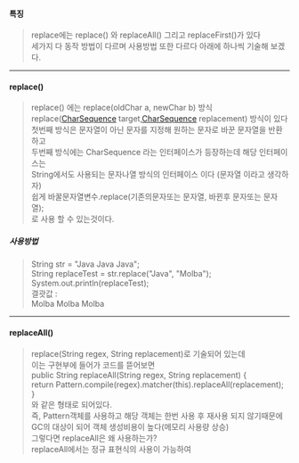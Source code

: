#### 특징
> replace에는 replace() 와 replaceAll() 그리고 replaceFirst()가 있다  
> 세가지 다 동작 방법이 다르며 사용방법 또한 다르다 아래에 하나씩 기술해 보겠다.  

---
#### replace()
> replace() 에는  replace(oldChar a, newChar b) 방식  
> replace([CharSequence](https://docs.oracle.com/javase/8/docs/api/java/lang/CharSequence.html "interface in java.lang") target,[CharSequence](https://docs.oracle.com/javase/8/docs/api/java/lang/CharSequence.html "interface in java.lang") replacement) 방식이 있다  
> 첫번째 방식은 문자열이 아닌 문자를 지정해 원하는 문자로 바꾼 문자열을 반환하고  
> 두번째 방식에는 CharSequence 라는 인터페이스가 등장하는데 해당 인터페이스는  
> String에서도 사용되는 문자나열 방식의 인터페이스 이다 (문자열 이라고 생각하자)  
> 쉽게 바꿀문자열변수.replace(기존의문자또는 문자열, 바뀐후 문자또는 문자열);  
> 로 사용 할 수 있는것이다.

##### 사용방법
>String str = "Java Java Java";  
>String replaceTest = str.replace("Java", "Molba");  
>System.out.println(replaceTest);  
>결괏값 :  
>Molba Molba Molba

---
#### replaceAll()
> replace(String regex, String replacement)로 기술되어 있는데  
> 이는 구현부에 들어가 코드를 뜯어보면  
> public String replaceAll(String regex, String replacement) {  
> return Pattern.compile(regex).matcher(this).replaceAll(replacement);  
> }  
> 와 같은 형태로 되어있다.  
> 즉, Pattern객체를 사용하고 해당 객체는 한번 사용 후 재사용 되지 않기때문에  
> GC의 대상이 되어 객체 생성비용이 높다(메모리 사용량 상승)  
> 그렇다면 replaceAll은 왜 사용하는가?  
> replaceAll에서는 정규 표현식의 사용이 가능하여